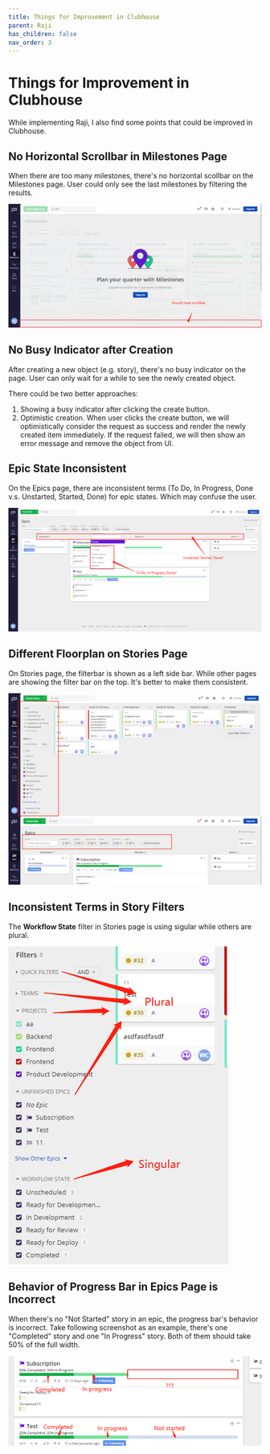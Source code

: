 ```yaml
---
title: Things for Improvement in Clubhouse
parent: Raji
has_children: false
nav_order: 3
---
```


# Things for Improvement in Clubhouse

While implementing Raji, I also find some points that could be improved in Clubhouse.

## No Horizontal Scrollbar in Milestones Page

When there are too many milestones, there's no horizontal scollbar on the Milestones page. User could only see the last milestones by filtering the results.

![Milestone improvement](https://raw.githubusercontent.com/cwang1221/cwang1221.github.io/main/images/milestoneImprovement.png)

## No Busy Indicator after Creation

After creating a new object (e.g. story), there's no busy indicator on the page. User can only wait for a while to see the newly created object.

There could be two better approaches:
1. Showing a busy indicator after clicking the create button.
2. Optimistic creation. When user clicks the create button, we will optimistically consider the request as success and render the newly created item immediately. If the request failed, we will then show an error message and remove the object from UI.

## Epic State Inconsistent
On the Epics page, there are inconsistent terms (To Do, In Progress, Done v.s. Unstarted, Started, Done) for epic states. Which may confuse the user.

![Epic state inconsistent](https://raw.githubusercontent.com/cwang1221/cwang1221.github.io/main/images/epicImprovement.png)

## Different Floorplan on Stories Page
On Stories page, the filterbar is shown as a left side bar. While other pages are showing the filter bar on the top. It's better to make them consistent.

![Differen floorplan](https://raw.githubusercontent.com/cwang1221/cwang1221.github.io/main/images/storyFilter.png)

## Inconsistent Terms in Story Filters
The **Workflow State** filter in Stories page is using sigular while others are plural.

![Inconsistent terms](https://raw.githubusercontent.com/cwang1221/cwang1221.github.io/main/images/storyFilterPlural.png)

## Behavior of Progress Bar in Epics Page is Incorrect
When there's no "Not Started" story in an epic, the progress bar's behavior is incorrect. Take following screenshot as an example, there's one "Completed" story and one "In Progress" story. Both of them should take 50% of the full width.

![Incorrect Progress Bar](https://raw.githubusercontent.com/cwang1221/cwang1221.github.io/main/images/epicProgressBar.png)